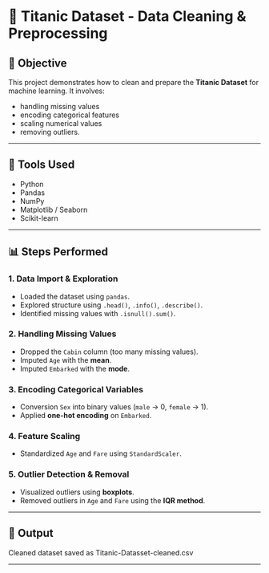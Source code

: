 # 🧹 Titanic Dataset - Data Cleaning & Preprocessing

## 📌 Objective
This project demonstrates how to clean and prepare the **Titanic Dataset** for machine learning. It involves:
- handling missing values
- encoding categorical features
- scaling numerical values
- removing outliers.

---

## 🔧 Tools Used
- Python  
- Pandas  
- NumPy  
- Matplotlib / Seaborn  
- Scikit-learn

---

## 📊 Steps Performed

### 1. Data Import & Exploration
- Loaded the dataset using `pandas`.
- Explored structure using `.head()`, `.info()`, `.describe()`.
- Identified missing values with `.isnull().sum()`.

### 2. Handling Missing Values
- Dropped the `Cabin` column (too many missing values).
- Imputed `Age` with the **mean**.
- Imputed `Embarked` with the **mode**.

### 3. Encoding Categorical Variables
- Conversion `Sex` into binary values (`male` → 0, `female` → 1).
- Applied **one-hot encoding** on `Embarked`.

### 4. Feature Scaling
- Standardized `Age` and `Fare` using `StandardScaler`.

### 5. Outlier Detection & Removal
- Visualized outliers using **boxplots**.
- Removed outliers in `Age` and `Fare` using the **IQR method**.

---

## 💾 Output
Cleaned dataset saved as Titanic-Datasset-cleaned.csv

---

